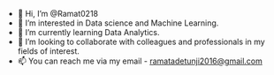 - 👋 Hi, I’m @Ramat0218
- 👀 I’m interested in Data science and Machine Learning.
- 🌱 I’m currently learning Data Analytics.
- 💞️ I’m looking to collaborate with colleagues and professionals in my fields of interest.
- 📫 You can reach me via my email - ramatadetunji2016@gmail.com

<!---
Ramat0218/Ramat0218 is a ✨ special ✨ repository because its `README.md` (this file) appears on your GitHub profile.
You can click the Preview link to take a look at your changes.
--->
